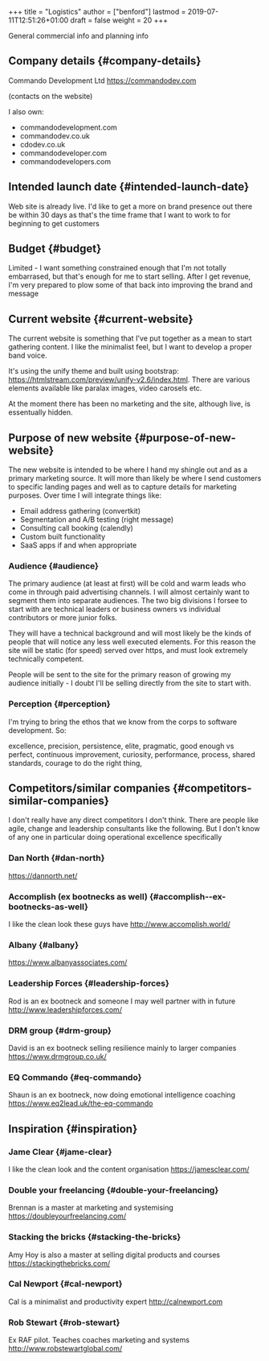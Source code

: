 +++
title = "Logistics"
author = ["benford"]
lastmod = 2019-07-11T12:51:26+01:00
draft = false
weight = 20
+++

General commercial info and planning info

<!--more-->


## Company details {#company-details}

Commando Development Ltd
<https://commandodev.com>

(contacts on the website)

I also own:

-   commandodevelopment.com
-   commandodev.co.uk
-   cdodev.co.uk
-   commandodeveloper.com
-   commandodevelopers.com


## Intended launch date {#intended-launch-date}

Web site is already live. I'd like to get a more on brand presence out there be
within 30 days as that's the time frame that I want to work to for beginning to
get customers


## Budget {#budget}

Limited - I want something constrained enough that I'm not totally embarrased,
but that's enough for me to start selling. After I get revenue, I'm very
prepared to plow some of that back into improving the brand and message


## Current website {#current-website}

The current website is something that I've put together as a mean to start
gathering content. I like the minimalist feel, but I want to develop a proper
band voice.

It's using the unify theme and built using bootstrap:
<https://htmlstream.com/preview/unify-v2.6/index.html>. There are various elements
available like paralax images, video carosels etc.

At the moment there has been no marketing and the site, although live, is
essentually hidden.


## Purpose of new website {#purpose-of-new-website}

The new website is intended to be where I hand my shingle out and as a primary
marketing source. It will more than likely be where I send customers to specific
landing pages and well as to capture details for marketing purposes. Over time I
will integrate things like:

-   Email address gathering (convertkit)
-   Segmentation and A/B testing (right message)
-   Consulting call booking (calendly)
-   Custom built functionality
-   SaaS apps if and when appropriate


### Audience {#audience}

The primary audience (at least at first) will be cold and warm leads who come in
through paid advertising channels. I will almost certainly want to segment them
into separate audiences. The two big divisions I forsee to start with are
technical leaders or business owners vs individual contributors or more junior
folks.

They will have a technical background and will most likely be the kinds of
people that will notice any less well executed elements. For this reason the
site will be static (for speed) served over https, and must look extremely
technically competent.

People will be sent to the site for the primary reason of growing my audience
initially - I doubt I'll be selling directly from the site to start with.


### Perception {#perception}

I'm trying to bring the ethos that we know from the corps to software
development. So:

excellence, precision, persistence, elite, pragmatic, good enough vs perfect,
continuous improvement, curiosity, performance, process, shared standards,
courage to do the right thing,


## Competitors/similar companies {#competitors-similar-companies}

I don't really have any direct competitors I don't think. There are people like
agile, change and leadership consultants like the following. But I don't know of
any one in particular doing operational excellence specifically


### Dan North {#dan-north}

<https://dannorth.net/>


### Accomplish (ex bootnecks as well) {#accomplish--ex-bootnecks-as-well}

I like the clean look these guys have
<http://www.accomplish.world/>


### Albany {#albany}

<https://www.albanyassociates.com/>


### Leadership Forces {#leadership-forces}

Rod is an ex bootneck and someone I may well partner with in future
<http://www.leadershipforces.com/>


### DRM group {#drm-group}

David is an ex bootneck selling resilience mainly to larger companies
<https://www.drmgroup.co.uk/>


### EQ Commando {#eq-commando}

Shaun is an ex bootneck, now doing emotional intelligence coaching
<https://www.eq2lead.uk/the-eq-commando>


## Inspiration {#inspiration}


### Jame Clear {#jame-clear}

I like the clean look and the content organisation
<https://jamesclear.com/>


### Double your freelancing {#double-your-freelancing}

Brennan is a master at marketing and systemising
<https://doubleyourfreelancing.com/>


### Stacking the bricks {#stacking-the-bricks}

Amy Hoy is also a master at selling digital products and courses
<https://stackingthebricks.com/>


### Cal Newport {#cal-newport}

Cal is a minimalist and productivity expert
<http://calnewport.com>


### Rob Stewart {#rob-stewart}

Ex RAF pilot. Teaches coaches marketing and systems
<http://www.robstewartglobal.com/>
